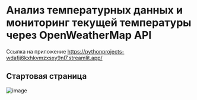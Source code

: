 # Анализ температурных данных и мониторинг текущей температуры через OpenWeatherMap API

Ссылка на приложение https://pythonprojects-wdafjj6kxhkvmzxsxy9nl7.streamlit.app/

## Стартовая страница
![image](https://github.com/user-attachments/assets/332b8798-9ec0-49fe-b535-e2a60be36f8e)
